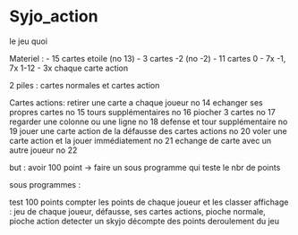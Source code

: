 # Syjo_action
le jeu quoi

Materiel :
	- 15 cartes etoile (no 13)
	- 3 cartes -2 (no -2)
	- 11 cartes 0 
	- 7x -1, 7x 1-12
	- 3x chaque carte action

2 piles : cartes normales et cartes action

Cartes actions:
retirer une carte a chaque joueur  no 14
echanger ses propres cartes no 15
tours supplémentaires no 16
piocher 3 cartes no 17
regarder une colonne ou une ligne no 18
defense et tour supplémentaire no 19
jouer une carte action de la défausse des cartes actions no 20
voler une carte action et la jouer immédiatement no 21
echange de carte avec un autre joueur no 22



but : 
avoir 100 point -> faire un sous programme qui teste le nbr de points







sous programmes : 

test 100 points
compter les points de chaque joueur et les classer
affichage : jeu de chaque joueur, défausse, ses cartes actions, pioche normale, pioche action
detecter un skyjo
décompte des points
deroulement du jeu
